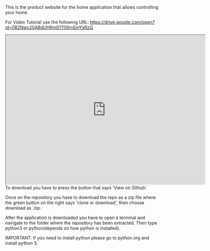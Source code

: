 This is the product website for the home application that allows controlling your home.

For Video Tutorial use the following URL:
https://drive.google.com/open?id=0B2Nwc20ABdUHRm01T09mSmYxRzQ

<iframe src="https://drive.google.com/file/d/0B2Nwc20ABdUHRm01T09mSmYxRzQ/preview" width="640" height="480"></iframe>
To download you have to press the button that says 'View on Github'.

Once on the repository you have to download the repo as a zip file where the green button on the right says 'clone or download', then choose download as .zip.

After the application is downloaded you have to open a terminal and navigate to the folder where the repository has been extracted. Then type python3 or python(depends on how python is installed). 

IMPORTANT: If you need to install python please go to python.org and install python 3.

